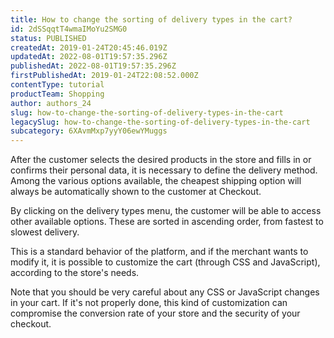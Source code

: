 ```yaml
---
title: How to change the sorting of delivery types in the cart?
id: 2dSSqqtT4wmaIMoYu2SMG0
status: PUBLISHED
createdAt: 2019-01-24T20:45:46.019Z
updatedAt: 2022-08-01T19:57:35.296Z
publishedAt: 2022-08-01T19:57:35.296Z
firstPublishedAt: 2019-01-24T22:08:52.000Z
contentType: tutorial
productTeam: Shopping
author: authors_24
slug: how-to-change-the-sorting-of-delivery-types-in-the-cart
legacySlug: how-to-change-the-sorting-of-delivery-types-in-the-cart
subcategory: 6XAvmMxp7yyY06ewYMuggs
---
```


After the customer selects the desired products in the store and fills in or confirms their personal data, it is necessary to define the delivery method. Among the various options available, the cheapest shipping option will always be automatically shown to the customer at Checkout.

By clicking on the delivery types menu, the customer will be able to access other available options. These are sorted in ascending order, from fastest to slowest delivery.

This is a standard behavior of the platform, and if the merchant wants to modify it, it is possible to customize the cart (through CSS and JavaScript), according to the store's needs.

<div class="alert alert-warning">
Note that you should be very careful about any CSS or JavaScript changes in your cart. If it's not properly done, this kind of customization can compromise the conversion rate of your store and the security of your checkout.
</div>
